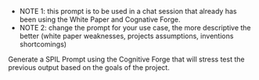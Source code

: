 - NOTE 1: this prompt is to be used in a chat session that already has been using the White Paper and Cognative Forge.
- NOTE 2: change the prompt for your use case, the more descriptive the better (white paper weaknesses, projects assumptions, inventions shortcomings)

Generate a SPIL Prompt using the Cognitive Forge that will stress test the previous output based on the goals of the project.
